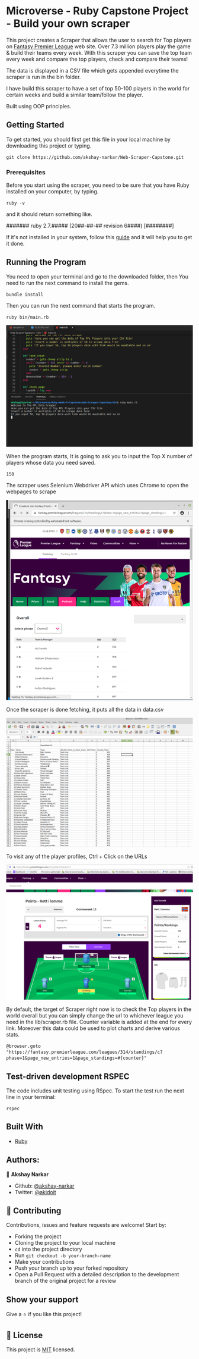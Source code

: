 # Microverse - Ruby Capstone Project - Build your own scraper

This project creates a Scraper that allows the user to search for Top players on [Fantasy Premier League](https://fantasy.premierleague.com) web site.
Over 7.3 million players play the game & build their teams every week. With this scraper you can save the top team every week and compare the top players,
check and compare their teams!

The data is displayed in a CSV file which gets appended everytime the scraper is run in the bin folder.

I have build this scraper to have a set of top 50-100 players in the world for certain weeks and build a similar team/follow the player.

Built using OOP principles.

<!-- ![screenshoot](./scrapper.gif) -->

## Getting Started

To get started, you should first get this file in your local machine by downloading this project or typing.

```git
git clone https://github.com/akshay-narkar/Web-Scraper-Capstone.git
```

### Prerequisites

Before you start using the scraper, you need to be sure that you have Ruby installed on your computer, by typing.

```
ruby -v
```

and it should return something like.

####### ruby 2.7.##### (20##-##-## revision 6####) [########]

If it's not installed in your system, follow this [guide](https://www.ruby-lang.org/en/documentation/installation/) and it will help you to get it done.

## Running the Program

You need to open your terminal and go to the downloaded folder, then You need to run the next command to install the gems.

```
bundle install
```

Then you can run the next command that starts the program.

```
ruby bin/main.rb
```

![screenshot](./screenshots/2.png)

When the program starts, It is going to ask you to input the Top X number of players whose data you need saved.

```
150
```

The scraper uses Selenium Webdriver API which uses Chrome to open the webpages to scrape

![screenshot](./screenshots/3.png)

Once the scraper is done fetching, it puts all the data in data.csv

![screenshot](./screenshots/csv.png)

To visit any of the player profiles, Ctrl + Click on the URLs

![screenshot](./screenshots/linkviacsv.png)

By default, the target of Scraper right now is to check the Top players in the world overall but you can simply change the url to whichever league you need in the lib/scraper.rb file. Counter variable is added at the end for every link. Moreover this data could be used to plot charts and derive various stats.

```
@browser.goto "https://fantasy.premierleague.com/leagues/314/standings/c?phase=1&page_new_entries=1&page_standings=#{counter}"
```

## Test-driven development RSPEC

The code includes unit testing using RSpec. To start the test run the next line in your terminal:

```
rspec
```

## Built With

- [Ruby](https://www.ruby-lang.org)

## Authors:

👤 **Akshay Narkar**

- Github: [@akshay-narkar](https://github.com/akshay-narkar)
- Twitter: [@akidoit](https://twitter.com/akidoit)

## 🤝 Contributing

Contributions, issues and feature requests are welcome! Start by:

- Forking the project
- Cloning the project to your local machine
- `cd` into the project directory
- Run `git checkout -b your-branch-name`
- Make your contributions
- Push your branch up to your forked repository
- Open a Pull Request with a detailed description to the development branch of the original project for a review

## Show your support

Give a :star: if you like this project!

## 📝 License

This project is [MIT](https://opensource.org/licenses/MIT) licensed.
